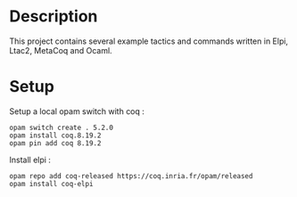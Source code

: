 # Description 

This project contains several example tactics and commands written in Elpi, Ltac2, MetaCoq and Ocaml.

# Setup

Setup a local opam switch with coq :
```
opam switch create . 5.2.0
opam install coq.8.19.2
opam pin add coq 8.19.2
```

Install elpi :
```
opam repo add coq-released https://coq.inria.fr/opam/released
opam install coq-elpi
```